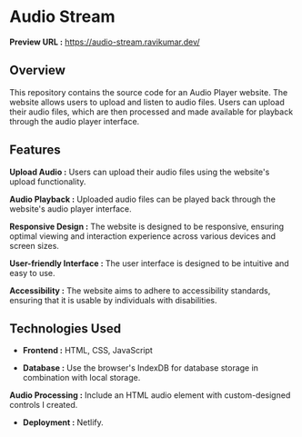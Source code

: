 

 # Audio Stream
  **Preview URL :** https://audio-stream.ravikumar.dev/

 
## Overview
This repository contains the source code for an Audio Player website. The website allows users to upload and listen to audio files. Users can upload their audio files, which are then processed and made available for playback through the audio player interface.

 ## Features
  **Upload Audio :**   Users can upload their audio files using the website's upload functionality.

**Audio Playback :** Uploaded audio files can be played back through the website's audio player interface.

**Responsive Design :** The website is designed to be responsive, ensuring optimal viewing and interaction experience across various devices and screen sizes.

**User-friendly Interface :** The user interface is designed to be intuitive and easy to use.

**Accessibility :** The website aims to adhere to accessibility standards, ensuring that it is usable by individuals with disabilities.

## Technologies Used
 * **Frontend :** HTML, CSS, JavaScript

 * **Database :** Use the browser's IndexDB for database storage in combination with local storage.

 **Audio Processing :** Include an HTML audio element with custom-designed controls I created.

 * **Deployment :** Netlify.
